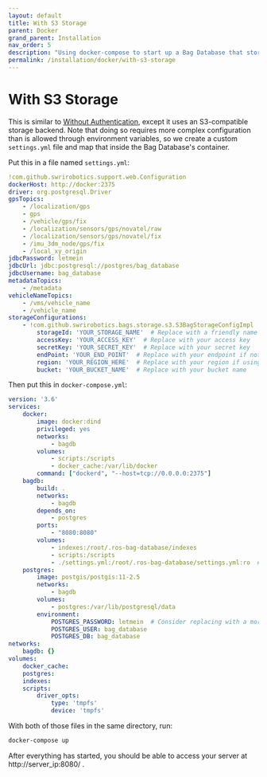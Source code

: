 ```yaml
---
layout: default
title: With S3 Storage
parent: Docker
grand_parent: Installation
nav_order: 5
description: "Using docker-compose to start up a Bag Database that stores files in an S3 bucket"
permalink: /installation/docker/with-s3-storage
---
```


# With S3 Storage

This is similar to [Without Authentication](without-authentication.md), except it uses an S3-compatible
storage backend.  Note that doing so requires more complex configuration than is allowed through
environment variables, so we create a custom `settings.yml` file and map that inside the Bag Database's
container.

Put this in a file named `settings.yml`:

```yaml
!com.github.swrirobotics.support.web.Configuration
dockerHost: http://docker:2375
driver: org.postgresql.Driver
gpsTopics:
    - /localization/gps
    - gps
    - /vehicle/gps/fix
    - /localization/sensors/gps/novatel/raw
    - /localization/sensors/gps/novatel/fix
    - /imu_3dm_node/gps/fix
    - /local_xy_origin
jdbcPassword: letmein
jdbcUrl: jdbc:postgresql://postgres/bag_database
jdbcUsername: bag_database
metadataTopics:
    - /metadata
vehicleNameTopics:
    - /vms/vehicle_name
    - /vehicle_name
storageConfigurations:
    - !com.github.swrirobotics.bags.storage.s3.S3BagStorageConfigImpl
        storageId: 'YOUR_STORAGE_NAME'  # Replace with a friendly name to identify your storage backend
        accessKey: 'YOUR_ACCESS_KEY'  # Replace with your access key
        secretKey: 'YOUR_SECRET_KEY'  # Replace with your secret key
        endPoint: 'YOUR_END_POINT'  # Replace with your endpoint if not using Amazon; otherwise delete this line
        region: 'YOUR_REGION_HERE'  # Replace with your region if using Amazon; otherwise delete this line
        bucket: 'YOUR_BUCKET_NAME'  # Replace with your bucket name
```

Then put this in `docker-compose.yml`:

```yaml
version: '3.6'
services:
    docker:
        image: docker:dind
        privileged: yes
        networks:
            - bagdb
        volumes:
            - scripts:/scripts
            - docker_cache:/var/lib/docker
        command: ["dockerd", "--host=tcp://0.0.0.0:2375"]
    bagdb:
        build: .
        networks:
            - bagdb
        depends_on:
            - postgres
        ports:
            - "8080:8080"
        volumes:
            - indexes:/root/.ros-bag-database/indexes
            - scripts:/scripts
            - ./settings.yml:/root/.ros-bag-database/settings.yml:ro  # Note that this is read-only so the entrypoint script won't overwrite it!
    postgres:
        image: postgis/postgis:11-2.5
        networks:
            - bagdb
        volumes:
            - postgres:/var/lib/postgresql/data
        environment:
            POSTGRES_PASSWORD: letmein  # Consider replacing with a more secure password; update settings.yml if you do
            POSTGRES_USER: bag_database
            POSTGRES_DB: bag_database
networks:
    bagdb: {}
volumes:
    docker_cache:
    postgres:
    indexes:
    scripts:
        driver_opts:
            type: 'tmpfs'
            device: 'tmpfs'
```

With both of those files in the same directory, run:

```bash
docker-compose up
```

After everything has started, you should be able to access your server at http://server_ip:8080/ .
